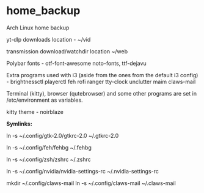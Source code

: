 # home_backup
Arch Linux home backup

yt-dlp downloads location - ~/vid


transmission download/watchdir location ~/web

Polybar fonts - otf-font-awesome noto-fonts, ttf-dejavu

Extra programs used with i3 (aside from the ones from the default i3 config) - brightnessctl playerctl feh rofi ranger tty-clock unclutter maim claws-mail

Terminal (kitty), browser (qutebrowser) and some other programs are set in /etc/environment as variables.

kitty theme - noirblaze

<b>Symlinks:</b>

ln -s ~/.config/gtk-2.0/gtkrc-2.0 ~/.gtkrc-2.0

ln -s ~/.config/feh/fehbg ~/.fehbg

ln -s ~/.config/zsh/zshrc ~/.zshrc

ln -s ~/.config/nvidia/nvidia-settings-rc ~/.nvidia-settings-rc

mkdir ~/.config/claws-mail
ln -s ~/.config/claws-mail ~/.claws-mail
